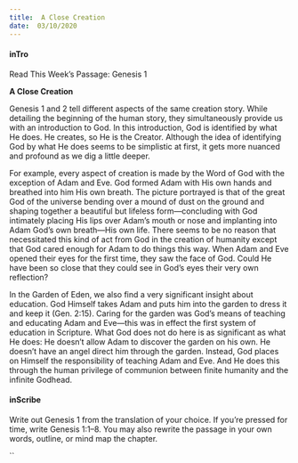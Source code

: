 ```yaml
---
title:  A Close Creation
date:  03/10/2020
---
```


#### inTro

Read This Week’s Passage: Genesis 1

**A Close Creation**

Genesis 1 and 2 tell different aspects of the same creation story. While detailing the beginning of the human story, they simultaneously provide us with an introduction to God. In this introduction, God is identified by what He does. He creates, so He is the Creator. Although the idea of identifying God by what He does seems to be simplistic at first, it gets more nuanced and profound as we dig a little deeper.

For example, every aspect of creation is made by the Word of God with the exception of Adam and Eve. God formed Adam with His own hands and breathed into him His own breath. The picture portrayed is that of the great God of the universe bending over a mound of dust on the ground and shaping together a beautiful but lifeless form—concluding with God intimately placing His lips over Adam’s mouth or nose and implanting into Adam God’s own breath—His own life. There seems to be no reason that necessitated this kind of act from God in the creation of humanity except that God cared enough for Adam to do things this way. When Adam and Eve opened their eyes for the first time, they saw the face of God. Could He have been so close that they could see in God’s eyes their very own reflection?

In the Garden of Eden, we also find a very significant insight about education. God Himself takes Adam and puts him into the garden to dress it and keep it (Gen. 2:15). Caring for the garden was God’s means of teaching and educating Adam and Eve—this was in effect the first system of education in Scripture. What God does not do here is as significant as what He does: He doesn’t allow Adam to discover the garden on his own. He doesn’t have an angel direct him through the garden. Instead, God places on Himself the responsibility of teaching Adam and Eve. And He does this through the human privilege of communion between finite humanity and the infinite Godhead.

#### inScribe

Write out Genesis 1 from the translation of your choice. If you’re pressed for time, write Genesis 1:1–8. You may also rewrite the passage in your own words, outline, or mind map the chapter.

``